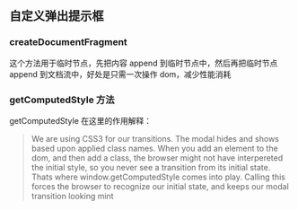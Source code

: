 ## 自定义弹出提示框

### createDocumentFragment
这个方法用于临时节点，先把内容 append 到临时节点中，然后再把临时节点 append 到文档流中，好处是只需一次操作 dom，减少性能消耗

### getComputedStyle 方法
getComputedStyle 在这里的作用解释：
> We are using CSS3 for our transitions. The modal hides and shows based upon applied class names. When you add an element to the dom, and then add a class, the browser might not have interpereted the initial style, so you never see a transition from its initial state. Thats where window.getComputedStyle comes into play. Calling this forces the browser to recognize our initial state, and keeps our modal transition looking mint

